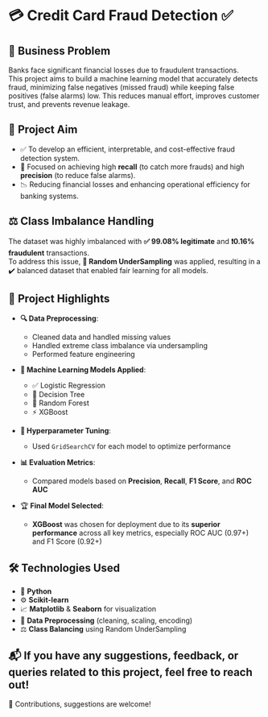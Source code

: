 # 💳 Credit Card Fraud Detection ✅

## 💼 Business Problem
Banks face significant financial losses due to fraudulent transactions.  
This project aims to build a machine learning model that accurately detects fraud, minimizing false negatives (missed fraud) while keeping false positives (false alarms) low. This reduces manual effort, improves customer trust, and prevents revenue leakage.

## 🎯 Project Aim
- ✅ To develop an efficient, interpretable, and cost-effective fraud detection system.
- 🎯 Focused on achieving high **recall** (to catch more frauds) and high **precision** (to reduce false alarms).
- 📉 Reducing financial losses and enhancing operational efficiency for banking systems.

## ⚖️ Class Imbalance Handling  
The dataset was highly imbalanced with **✅ 99.08% legitimate** and **❗0.16% fraudulent** transactions.  
To address this issue, **🔄 Random UnderSampling** was applied, resulting in a ✔️ balanced dataset that enabled fair learning for all models.

## 📌 Project Highlights

- **🔍 Data Preprocessing**:  
  - Cleaned data and handled missing values  
  - Handled extreme class imbalance via undersampling  
  - Performed feature engineering

- **🤖 Machine Learning Models Applied**:  
  - ✅ Logistic Regression  
  - 🌲 Decision Tree  
  - 🌳 Random Forest  
  - ⚡ XGBoost  

- **🔧 Hyperparameter Tuning**:  
  - Used `GridSearchCV` for each model to optimize performance

- **📊 Evaluation Metrics**:  
  - Compared models based on **Precision**, **Recall**, **F1 Score**, and **ROC AUC**

- 🏆 **Final Model Selected**:  
  - **XGBoost** was chosen for deployment due to its **superior performance** across all key metrics, especially ROC AUC (0.97+) and F1 Score (0.92+)

## 🛠 Technologies Used

- 🐍 **Python**
- ⚙️ **Scikit-learn**
- 📈 **Matplotlib** & **Seaborn** for visualization
- 🧹 **Data Preprocessing** (cleaning, scaling, encoding)
- ⚖️ **Class Balancing** using Random UnderSampling



## 📬 If you have any suggestions, feedback, or queries related to this project, feel free to reach out!
🤝 Contributions, suggestions are welcome!

